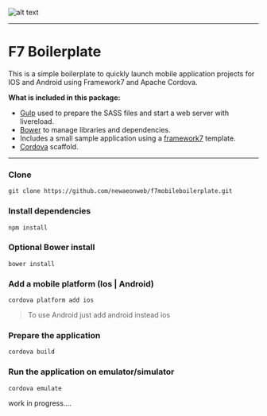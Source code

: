 ![alt text](http://newaeonweb.com.br/assets/images/f7mobileboilerplate.png "Logo Title Text 1")

---
# F7 Boilerplate

This is a simple boilerplate to quickly launch mobile application projects for IOS and Android using Framework7 and Apache Cordova.

**What is included in this package:**

* [Gulp](http://gulpjs.com/) used to prepare the SASS files and start a web server with livereload.
* [Bower](http://bower.io/) to manage libraries and dependencies.
* Includes a small sample application using a [framework7](http://www.idangero.us/framework7/#.Vm15NmQrIfE) template.
* [Cordova](https://cordova.apache.org/) scaffold.

---

### Clone

    git clone https://github.com/newaeonweb/f7mobileboilerplate.git

### Install dependencies

    npm install

### Optional Bower install

    bower install

### Add a mobile platform (Ios | Android)

    cordova platform add ios

> To use Android just add android instead ios

### Prepare the application

    cordova build

### Run the application on emulator/simulator

    cordova emulate

work in progress....
